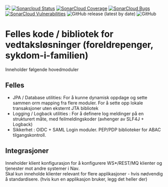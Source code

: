 ![](https://github.com/navikt/fp-felles/workflows/Bygg%20og%20deploy/badge.svg) 
[![Sonarcloud Status](https://sonarcloud.io/api/project_badges/measure?project=navikt_fp-felles&metric=alert_status)](https://sonarcloud.io/dashboard?id=navikt_fp-felles) 
[![SonarCloud Coverage](https://sonarcloud.io/api/project_badges/measure?project=navikt_fp-felles&metric=coverage)](https://sonarcloud.io/component_measures/metric/coverage/list?id=navikt_fp-felles)
[![SonarCloud Bugs](https://sonarcloud.io/api/project_badges/measure?project=navikt_fp-felles&metric=bugs)](https://sonarcloud.io/component_measures/metric/reliability_rating/list?id=navikt_fp-felles)
[![SonarCloud Vulnerabilities](https://sonarcloud.io/api/project_badges/measure?project=navikt_fp-felles&metric=vulnerabilities)](https://sonarcloud.io/component_measures/metric/security_rating/list?id=navikt_fp-felles)
![GitHub release (latest by date)](https://img.shields.io/github/v/release/navikt/fp-felles)
![GitHub](https://img.shields.io/github/license/navikt/fp-felles)

# Felles kode / bibliotek for vedtaksløsninger (foreldrepenger, sykdom-i-familien)

Inneholder følgende hovedmoduler
## Felles
* JPA / Database utilities: For å kunne dynamisk oppdage og sette sammen orm mapping fra flere moduler.  For å sette opp lokale transaksjoner uten eksternt JTA bibliotek
* Logging / Logback utilities : For å definere log meldinger på en strukturert måte, med feilmeldingskoder (avhenger av SLF4J + Logback)
* Sikkerhet : OIDC + SAML Login moduler.  PEP/PDP biblioteker for ABAC tilgangskontroll.

## Integrasjoner
Inneholder klient konfigurasjon for å konfigurere WS*/REST/MQ klienter og tjenester mot andre systemer i Nav.  
Skal kun inneholde klienter relevant for flere applikasjoner - hvis nødvendig å standardisere. (hvis kun en applikasjon bruker, legg det heller der)


